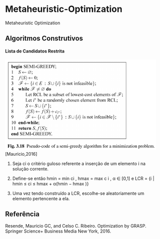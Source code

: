 # Metaheuristic-Optimization
Metaheuristic Optimization

## Algoritmos Construtivos

#### Lista de Candidatos Restrita

![Isso é uma imagem](https://github.com/drinith/Metaheuristic-Optimization/blob/main/RCL.png) [Mauricio,2016]


1. Seja ci o critério guloso referente a inserção de um elemento i na solução corrente.

2. Define-se então hmin = min ci , hmax = max c i , α ∈ [0,1] e LCR = {i | hmin ≤ ci ≤ hmax + α(hmin − hmax )}

3. Uma vez tendo construído a LCR, escolhe-se aleatoriamente
um elemento pertencente a ela.


## Referência
Resende, Mauricio GC, and Celso C. Ribeiro. Optimization by  GRASP. Springer Science+ Business Media New York, 2016.
